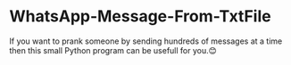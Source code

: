 # WhatsApp-Message-From-TxtFile

If you want to prank someone by sending hundreds of messages at a time then this small Python program can be usefull for you.😊
